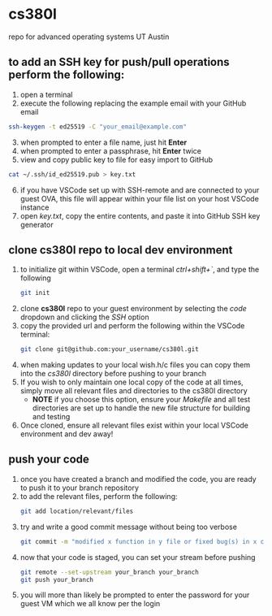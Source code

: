 # cs380l
repo for advanced operating systems UT Austin

## to add an SSH key for push/pull operations perform the following:
  1. open a terminal
  2. execute the following replacing the example email with your GitHub email
  ```bash
  ssh-keygen -t ed25519 -C "your_email@example.com"
  ```
  3. when prompted to enter a file name, just hit **Enter**
  4. when prompted to enter a passphrase, hit **Enter** twice
  5. view and copy public key to file for easy import to GitHub
  ```bash
  cat ~/.ssh/id_ed25519.pub > key.txt
  ```
  6. if you have VSCode set up with SSH-remote and are connected to your guest OVA, this file will appear within your file list on your host VSCode instance
  7. open *key.txt*, copy the entire contents, and paste it into GitHub SSH key generator

## clone cs380l repo to local dev environment
  1. to initialize git within VSCode, open a terminal *ctrl+shift+`*, and type the following
     ```bash
     git init
     ```
  2. clone **cs380l** repo to your guest environment by selecting the *code* dropdown and clicking the *SSH* option
  3. copy the provided url and perform the following within the VSCode terminal:
     ```bash
     git clone git@github.com:your_username/cs380l.git
     ```
  4. when making updates to your local wish.h/c files you can copy them into the *cs380l* directory before pushing to your branch
  5. If you wish to only maintain one local copy of the code at all times, simply move all relevant files and directories to the cs380l directory
     - **NOTE** if you choose this option, ensure your *Makefile* and all test directories are set up to handle the new file structure for building and testing
  6. Once cloned, ensure all relevant files exist within your local VSCode environment and dev away!

## push your code
  1. once you have created a branch and modified the code, you are ready to push it to your branch repository
  2. to add the relevant files, perform the following:
     ```bash
     git add location/relevant/files
     ```
  3. try and write a good commit message without being too verbose
     ```bash
     git commit -m "modified x function in y file or fixed bug(s) in x code block"
     ```
  4. now that your code is staged, you can set your stream before pushing
     ```bash
     git remote --set-upstream your_branch your_branch
     git push your_branch
     ```
  5. you will more than likely be prompted to enter the password for your guest VM which we all know per the login
